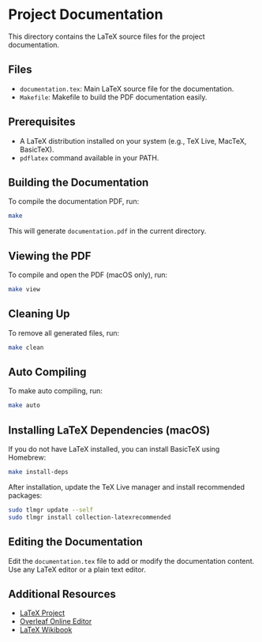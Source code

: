 # Project Documentation

This directory contains the LaTeX source files for the project documentation.

## Files

- `documentation.tex`: Main LaTeX source file for the documentation.
- `Makefile`: Makefile to build the PDF documentation easily.

## Prerequisites

- A LaTeX distribution installed on your system (e.g., TeX Live, MacTeX, BasicTeX).
- `pdflatex` command available in your PATH.

## Building the Documentation

To compile the documentation PDF, run:

```bash
make
```

This will generate `documentation.pdf` in the current directory.

## Viewing the PDF

To compile and open the PDF (macOS only), run:

```bash
make view
```

## Cleaning Up

To remove all generated files, run:

```bash
make clean
```

## Auto Compiling

To make auto compiling, run:

```bash
make auto
```

## Installing LaTeX Dependencies (macOS)

If you do not have LaTeX installed, you can install BasicTeX using Homebrew:

```bash
make install-deps
```

After installation, update the TeX Live manager and install recommended packages:

```bash
sudo tlmgr update --self
sudo tlmgr install collection-latexrecommended
```

## Editing the Documentation

Edit the `documentation.tex` file to add or modify the documentation content. Use any LaTeX editor or a plain text editor.

## Additional Resources

- [LaTeX Project](https://www.latex-project.org/)
- [Overleaf Online Editor](https://www.overleaf.com/)
- [LaTeX Wikibook](https://en.wikibooks.org/wiki/LaTeX)
